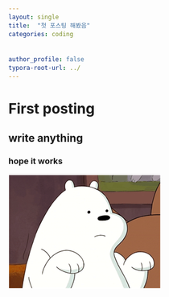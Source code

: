 ```yaml
---
layout: single
title:  "첫 포스팅 해봤음"
categories: coding


author_profile: false
typora-root-url: ../
---
```


# First posting

## write anything

### hope it works

![bear](/images/2023-05-22-first/bear.PNG)
